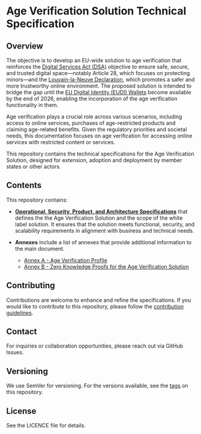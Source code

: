 # Age Verification Solution Technical Specification

## Overview
The objective is to develop an EU-wide solution to age verification that reinforces the [Digital Services Act (DSA)](https://eur-lex.europa.eu/eli/reg/2022/2065) objective to ensure safe, secure, and trusted digital space—notably Article 28, which focuses on protecting minors—and the [Louvain-la-Neuve Declaration](https://bosa.belgium.be/sites/default/files/content/documents/LLN%20Declaration%20-%20Informal%20Telecom%20Council%20-%20v.12.04.2024.pdf ), which promotes a safer and more trustworthy online environment. The proposed solution is intended to bridge the gap until the [EU Digital Identity (EUDI) Wallets](https://ec.europa.eu/digital-building-blocks/sites/display/EUDIGITALIDENTITYWALLET/EU+Digital+Identity+Wallet+Home) become available by the end of 2026, enabling the incorporation of the age verification functionality in them.

Age verification plays a crucial role across various scenarios, including access to online services, purchases of age-restricted products and claiming age-related benefits. Given the regulatory priorities and societal needs, this documentation focuses on age verification for accessing online services with restricted content or services.

This repository contains the technical specifications for the Age Verification Solution, designed for extension, adoption and deployment by member states or other actors. 


## Contents

This repository contains:

- **[Operational, Security, Product, and Architecture Specifications](docs/architecture-and-technical-specifications.md)** that defines the the Age Verification Solution and the scope of the white label solution. It ensures that the solution meets functional, security, and scalability requirements in alignment with business and technical needs.

- **Annexes** include a list of annexes that provide additional information to the main document.
  - [Annex A - Age Verification Profile](docs/annexes/annex-A/annex-A-av-profile.md)
  - [Annex B - Zero Knowledge Proofs for the Age Verification Solution](docs/annexes/annex-B/annex-B-zkp.md)

## Contributing
Contributions are welcome to enhance and refine the specifications. If you would like to contribute to this repository, please follow the [contribution guidelines](CONTRIBUTING.md).

## Contact
For inquiries or collaboration opportunities, please reach out via GitHub Issues.

## Versioning
We use SemVer for versioning. For the versions available, see the [tags](https://github.com/eu-digital-identity-wallet/av-doc-technical-specification/tags) on this repository.

## License
See the LICENCE file for details.
